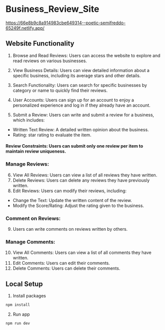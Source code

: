 # Business_Review_Site

https://66e8b9c8a914983cbe649314--poetic-semifreddo-65249f.netlify.app/

## Website Functionality

1. Browse and Read Reviews: Users can access the website to explore and read reviews on various businesses.

2. View Business Details: Users can view detailed information about a specific business, including its average stars and other details.

3. Search Functionality: Users can search for specific businesses by category or name to quickly find their reviews.

4. User Accounts: Users can sign up for an account to enjoy a personalized experience and log in if they already have an account.

5. Submit a Review: Users can write and submit a review for a business, which includes:

- Written Text Review: A detailed written opinion about the business.
- Rating: star rating to evaluate the item.

#### Review Constraints: Users can submit only one review per item to maintain review uniqueness.

### Manage Reviews:

6. View All Reviews: Users can view a list of all reviews they have written.
7. Delete Reviews: Users can delete any reviews they have previously written.
8. Edit Reviews: Users can modify their reviews, including:

- Change the Text: Update the written content of the review.
- Modify the Score/Rating: Adjust the rating given to the business.

### Comment on Reviews:

9. Users can write comments on reviews written by others.

### Manage Comments:

10. View All Comments: Users can view a list of all comments they have written.
11. Edit Comments: Users can edit their comments.
12. Delete Comments: Users can delete their comments.

## Local Setup

1. Install packages

```bash
npm install
```

2. Run app

```bash
npm run dev
```
